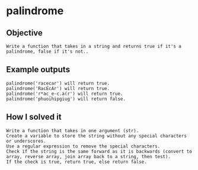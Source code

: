 # palindrome

## Objective
    Write a function that takes in a string and returns true if it's a palindrome, false if it's not..

## Example outputs
    palindrome('racecar') will return true.
    palindrome('RacEcAr') will return true.
    palindrome('r*ac_e-c.a(r') will return true.
    palindrome('phuoihipgiug') will return false.

## How I solved it
    Write a function that takes in one argument (str).
    Create a variable to store the string without any special characters or underscores.
    Use a regular expression to remove the special characters.
    Check if the string is the same forward as it is backwards (convert to array, reverse array, join array back to a string, then test).
    If the check is true, return true, else return false.